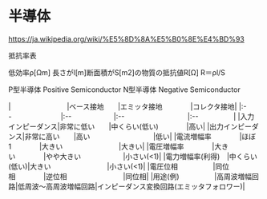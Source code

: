 # 半導体

https://ja.wikipedia.org/wiki/%E5%8D%8A%E5%B0%8E%E4%BD%93

抵抗率表

低効率ρ[Ωm]
長さがl[m]断面積がS[m2]の物質の抵抗値R[Ω]
R＝ρl/S

P型半導体 Positive Semiconductor
N型半導体 Negative Semiconductor

|　　　　　　　　|ベース接地　　|エミッタ接地　　　　|コレクタ接地|
|:--　　　　　　　|:--　　　　　　|:--　　　　　　　　　|:--　　　　　|
|入力インピーダンス|非常に低い　　|中くらい(低い)　　　　|高い|
|出力インピーダンス|非常に高い　　|高い　　　　　　　　　|低い|
|電流増幅率　　　　|ほぼ1　　　　|大きい　　　　　　　　|大きい|
|電圧増幅率　　　　|大きい　　　　|やや大きい　　　　　　|小さい(<1)|
|電力増幅率(利得)　|中くらい(低い)|大きい　　　　　　　　|小さい(<1)|
|電圧位相　　　　　|同位相　　　　|逆位相　　　　　　　　|同位相|
|用途(例)　　　　　|高周波増幅回路|低周波～高周波増幅回路|インピーダンス変換回路(エミッタフォロワー)|


